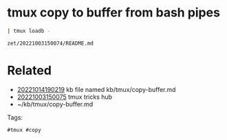 # tmux copy to buffer from bash pipes
```bash
| tmux loadb -
```

` zet/20221003150074/README.md `

# Related

- [20221014190219](/zet/20221014190219/README.md) kb file named kb/tmux/copy-buffer.md
- [20221003150075](/zet/20221003150075/README.md) tmux tricks hub
- ~/kb/tmux/copy-buffer.md

Tags:

    #tmux #copy 
